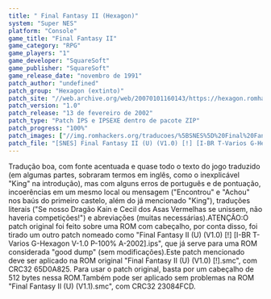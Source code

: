 ```yaml
---
title: " Final Fantasy II (Hexagon)"
system: "Super NES"
platform: "Console"
game_title: "Final Fantasy II"
game_category: "RPG"
game_players: "1"
game_developer: "SquareSoft"
game_publisher: "SquareSoft"
game_release_date: "novembro de 1991"
patch_author: "undefined"
patch_group: "Hexagon (extinto)"
patch_site: "//web.archive.org/web/20070101160143/https://hexagon.romhack.net// (fora do ar)"
patch_version: "1.0"
patch_release: "13 de fevereiro de 2002"
patch_type: "Patch IPS e IPSEXE dentro de pacote ZIP"
patch_progress: "100%"
patch_images: ["//img.romhackers.org/traducoes/%5BSNES%5D%20Final%20Fantasy%20II%20-%20Hexagon%20-%201.png","//img.romhackers.org/traducoes/%5BSNES%5D%20Final%20Fantasy%20II%20-%20Hexagon%20-%202.png","//img.romhackers.org/traducoes/%5BSNES%5D%20Final%20Fantasy%20II%20-%20Hexagon%20-%203.png"]
patch_file: "[SNES] Final Fantasy II (U) (V1.0) [!] [I-BR T-Varios G-Hexagon V-1.0 P-100% A-2002].zip"
---
```

Tradução boa, com fonte acentuada e quase todo o texto do jogo traduzido (em algumas partes, sobraram termos em inglês, como o inexplicável "King" na introdução), mas com alguns erros de português e de pontuação, incoerências em um mesmo local ou mensagem ("Encontrou" e "Achou" nos baús do primeiro castelo, além do já mencionado "King"), traduções literais ("Se nosso Dragão Kain e Cecil dos Asas Vermelhas se unissem, não haveria competições!") e abreviações (muitas necessárias).ATENÇÃO:O patch original foi feito sobre uma ROM com cabeçalho, por conta disso, foi tirado um outro patch nomeado como "Final Fantasy II (U) (V1.0) [!] [I-BR T-Varios G-Hexagon V-1.0 P-100% A-2002].ips", que já serve para uma ROM considerada "good dump" (sem modificações).Este patch mencionado deve ser aplicado na ROM original "Final Fantasy II (U) (V1.0) [!].smc", com CRC32 65D0A825. Para usar o patch original, basta por um cabeçalho de 512 bytes nessa ROM.Também pode ser aplicado sem problemas na ROM "Final Fantasy II (U) (V1.1).smc", com CRC32 23084FCD.